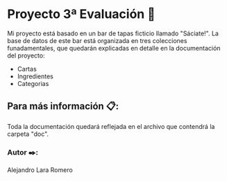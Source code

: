 # Proyecto 3ª Evaluación 🚀
Mi proyecto está basado en un bar de tapas ficticio llamado "Sáciate!". La base de datos de este bar está organizada en tres colecciones funadamentales, que quedarán explicadas en detalle en la documentación del proyecto: 
  * Cartas
  * Ingredientes
  * Categorias

## Para más información 📋:
Toda la documentación quedará reflejada en el archivo que contendrá la carpeta "doc".

### Autor ✒️:
Alejandro Lara Romero
